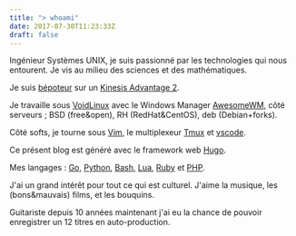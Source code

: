 ```yaml
---
title: "> whoami"
date: 2017-07-30T11:23:33Z
draft: false
---
```


Ingénieur Systèmes UNIX, je suis passionné par les technologies qui nous entourent. Je vis au milieu des sciences et des mathématiques. 

Je suis [bépoteur](http://bepo.fr/wiki/Accueil) sur un [Kinesis Advantage 2](https://www.kinesis-ergo.com/shop/advantage2/).

Je travaille sous [VoidLinux](https://voidlinux.org/) avec le Windows Manager [AwesomeWM](https://awesomewm.org/), côté serveurs ; BSD (free&open), RH (RedHat&CentOS), deb (Debian+forks). 

Côté softs, je tourne sous [Vim](http://www.vim.org/), le multiplexeur [Tmux](https://tmux.github.io/) et [vscode](https://code.visualstudio.com/).
 
Ce présent blog est généré avec le framework web [Hugo](https://gohugo.io/).

Mes langages : [Go](https://golang.org/), [Python](https://www.python.org/), [Bash](https://www.gnu.org/software/bash/), [Lua](https://www.lua.org/), [Ruby](https://www.ruby-lang.org/en/) et [PHP](https://secure.php.net/).

J'ai un grand intérêt pour tout ce qui est culturel. J'aime la musique, les (bons&mauvais) films, et les bouquins.  

Guitariste depuis 10 années maintenant j'ai eu la chance de pouvoir enregistrer un 12 titres en auto-production.
